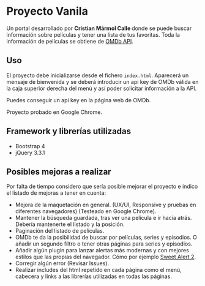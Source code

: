 # Proyecto Vanila
Un portal desarrollado por <b> Cristian Mármol Calle </b> donde se puede buscar información sobre películas y tener una lista de tus favoritas.
Toda la información de películas se obtiene de [OMDb API](http://www.omdbapi.com/).

## Uso
El proyecto debe inicializarse desde el fichero `index.html`. Aparecerá un mensaje de bienvenida y se deberá introducir un api key de OMDb válida en la caja superior derecha del menú y así poder solicitar información a la API.

Puedes conseguir un api key en la página web de OMDb.

Proyecto probado en Google Chrome.

## Framework y librerías utilizadas
- Bootstrap 4
- jQuery 3.3.1

## Posibles mejoras a realizar
Por falta de tiempo considero que sería posible mejorar el proyecto e indico el listado de mejoras a tener en cuenta:
- Mejora de la maquetación en general. (UX/UI, Responsive y pruebas en diferentes navegadores) (Testeado en Google Chrome).
- Mantener la búsqueda guardada, tras ver una película e ir hacia atrás. Debería mantenerte el listado y la posición.
- Paginación del listado de películas.
- OMDb te da la posibilidad de buscar por películas, series y episodios. O añadir un segundo filtro o tener otras páginas para series y episodios.
- Añadir algún plugin para lanzar alertas más modernas y con mejores estilos que las propias del navegador. Cómo por ejemplo [Sweet Alert 2](https://sweetalert2.github.io/).
- Corregir algún error (Revisar Issues).
- Realizar includes del html repetido en cada página como el menú, cabecera y links a las librerías utilizadas en todas las páginas.



     
